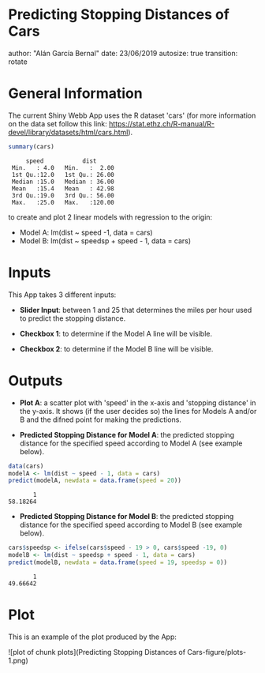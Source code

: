 Predicting Stopping Distances of Cars
========================================================
author: "Alán García Bernal"
date: 23/06/2019
autosize: true
transition: rotate

General Information
========================================================

The current Shiny Webb App uses the R dataset 'cars' (for more information on the data set  follow this link: https://stat.ethz.ch/R-manual/R-devel/library/datasets/html/cars.html).


```r
summary(cars)
```

```
     speed           dist       
 Min.   : 4.0   Min.   :  2.00  
 1st Qu.:12.0   1st Qu.: 26.00  
 Median :15.0   Median : 36.00  
 Mean   :15.4   Mean   : 42.98  
 3rd Qu.:19.0   3rd Qu.: 56.00  
 Max.   :25.0   Max.   :120.00  
```

to create and plot 2 linear models with regression to the origin:
- Model A: lm(dist ~ speed -1, data = cars)
- Model B: lm(dist ~ speedsp + speed - 1, data = cars)

Inputs
========================================================

This App takes 3 different inputs:

- **Slider Input**: between 1 and 25 that determines the miles per hour used to predict the stopping distance.

- **Checkbox 1**: to determine if the Model A line will be visible.

- **Checkbox 2**: to determine if the Model B line will be visible.

Outputs
========================================================

- **Plot A**: a scatter plot with 'speed' in the x-axis and 'stopping distance' in the y-axis. It shows (if the user decides so) the lines for Models A and/or B and the difned point for making the predictions.

- **Predicted Stopping Distance for Model A**: the predicted stopping distance for the specified speed according to Model A (see example below).


```r
data(cars)
modelA <- lm(dist ~ speed - 1, data = cars)
predict(modelA, newdata = data.frame(speed = 20))
```

```
       1 
58.18264 
```

- **Predicted Stopping Distance for Model B**: the predicted stopping distance for the specified speed according to Model B (see example below).


```r
cars$speedsp <- ifelse(cars$speed - 19 > 0, cars$speed -19, 0)
modelB <- lm(dist ~ speedsp + speed - 1, data = cars)
predict(modelB, newdata = data.frame(speed = 19, speedsp = 0))
```

```
       1 
49.66642 
```

Plot
========================================================
This is an example of the plot produced by the App:

![plot of chunk plots](Predicting Stopping Distances of Cars-figure/plots-1.png)
